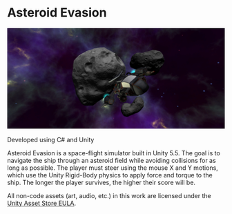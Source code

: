 # Asteroid Evasion

[![YouTube Video](https://github.com/jsmitq/Asteroid-Evasion/blob/master/Assets/Textures/Splash.png?raw=true)](https://youtu.be/rYAaTlxPl64)

Developed using C# and Unity

Asteroid Evasion is a space-flight simulator built in Unity 5.5. The goal is to navigate the ship through an asteroid field while avoiding collisions for as long as possible. The player must steer using the mouse X and Y motions, which use the Unity Rigid-Body physics to apply force and torque to the ship. The longer the player survives, the higher their score will be.

All non-code assets (art, audio, etc.) in this work are licensed under the <a rel="license" href="https://unity3d.com/legal/as_terms">Unity Asset Store EULA</a>.
